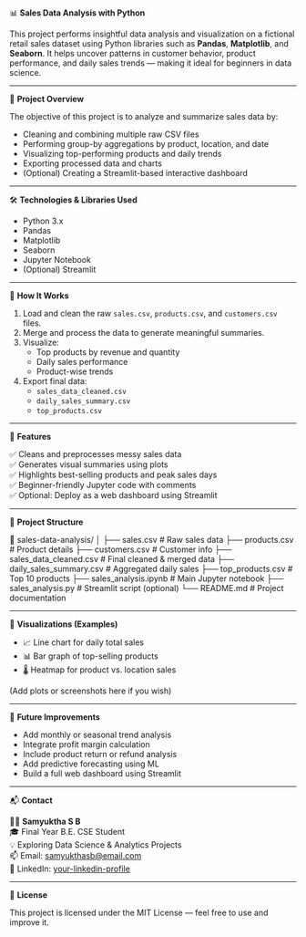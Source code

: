 📊 **Sales Data Analysis with Python**

This project performs insightful data analysis and visualization on a fictional retail sales dataset using Python libraries such as **Pandas**, **Matplotlib**, and **Seaborn**. It helps uncover patterns in customer behavior, product performance, and daily sales trends — making it ideal for beginners in data science.

---

📌 **Project Overview**

The objective of this project is to analyze and summarize sales data by:

- Cleaning and combining multiple raw CSV files
- Performing group-by aggregations by product, location, and date
- Visualizing top-performing products and daily trends
- Exporting processed data and charts
- (Optional) Creating a Streamlit-based interactive dashboard

---

🛠️ **Technologies & Libraries Used**

- Python 3.x
- Pandas
- Matplotlib
- Seaborn
- Jupyter Notebook
- (Optional) Streamlit

---

🧠 **How It Works**

1. Load and clean the raw `sales.csv`, `products.csv`, and `customers.csv` files.
2. Merge and process the data to generate meaningful summaries.
3. Visualize:
   - Top products by revenue and quantity
   - Daily sales performance
   - Product-wise trends
4. Export final data:
   - `sales_data_cleaned.csv`
   - `daily_sales_summary.csv`
   - `top_products.csv`

---

🧾 **Features**

✅ Cleans and preprocesses messy sales data  
✅ Generates visual summaries using plots  
✅ Highlights best-selling products and peak sales days  
✅ Beginner-friendly Jupyter code with comments  
✅ Optional: Deploy as a web dashboard using Streamlit  

---

📂 **Project Structure**

📁 sales-data-analysis/
│
├── sales.csv # Raw sales data
├── products.csv # Product details
├── customers.csv # Customer info
├── sales_data_cleaned.csv # Final cleaned & merged data
├── daily_sales_summary.csv # Aggregated daily sales
├── top_products.csv # Top 10 products
├── sales_analysis.ipynb # Main Jupyter notebook
├── sales_analysis.py # Streamlit script (optional)
└── README.md # Project documentation

---

📸 **Visualizations (Examples)**

- 📈 Line chart for daily total sales  
- 📊 Bar graph of top-selling products  
- 🌡️ Heatmap for product vs. location sales  

(Add plots or screenshots here if you wish)

---

🚀 **Future Improvements**

- Add monthly or seasonal trend analysis  
- Integrate profit margin calculation  
- Include product return or refund analysis  
- Add predictive forecasting using ML  
- Build a full web dashboard using Streamlit  

---

📬 **Contact**

👩‍💻 **Samyuktha S B**  
🎓 Final Year B.E. CSE Student  
💡 Exploring Data Science & Analytics Projects  
📫 Email: samyukthasb@email.com  
🔗 LinkedIn: [your-linkedin-profile](https://www.linkedin.com/in/yourprofile)

---

📄 **License**

This project is licensed under the MIT License — feel free to use and improve it.

